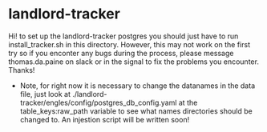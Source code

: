 # landlord-tracker

Hi! to set up the landlord-tracker postgres you should just have to run install_tracker.sh in this directory. However, this may not work on the first try so if you enconter any bugs during the process, please message thomas.da.paine on slack or in the signal to fix the problems you encounter. Thanks!

* Note, for right now it is necessary to change the datanames in the data file, just look at ./landlord-tracker/engles/config/postgres_db_config.yaml at the table_keys:raw_path variable to see what names directories should be changed to. An injestion script will be written soon!